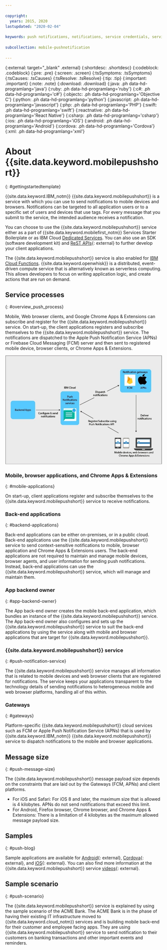```yaml
---

copyright:
  years: 2015, 2020
lastupdated: "2020-02-04"

keywords: push notifications, notifications, service credentials, service processes, push message size

subcollection: mobile-pushnotification

---
```


{:external: target="_blank" .external}
{:shortdesc: .shortdesc}
{:codeblock: .codeblock}
{:pre: .pre}
{:screen: .screen}
{:tsSymptoms: .tsSymptoms}
{:tsCauses: .tsCauses}
{:tsResolve: .tsResolve}
{:tip: .tip}
{:important: .important}
{:note: .note}
{:download: .download}
{:java: .ph data-hd-programlang='java'}
{:ruby: .ph data-hd-programlang='ruby'}
{:c#: .ph data-hd-programlang='c#'}
{:objectc: .ph data-hd-programlang='Objective C'}
{:python: .ph data-hd-programlang='python'}
{:javascript: .ph data-hd-programlang='javascript'}
{:php: .ph data-hd-programlang='PHP'}
{:swift: .ph data-hd-programlang='swift'}
{:reactnative: .ph data-hd-programlang='React Native'}
{:csharp: .ph data-hd-programlang='csharp'}
{:ios: .ph data-hd-programlang='iOS'}
{:android: .ph data-hd-programlang='Android'}
{:cordova: .ph data-hd-programlang='Cordova'}
{:xml: .ph data-hd-programlang='xml'}

# About {{site.data.keyword.mobilepushshort}} 
{: #gettingstartedtemplate}

{{site.data.keyword.IBM_notm}} {{site.data.keyword.mobilepushshort}} is a service with which you can use to send notifications to mobile devices and browsers. Notifications can be targeted to all application users or to a specific set of users and devices that use tags. For every message that you submit to the service, the intended audience receives a notification.

You can choose to use the {{site.data.keyword.mobilepushshort}} service either as a part of {{site.data.keyword.mobilefirst_notm}} Services Starter Boilerplate or as IBM Cloud [Dedicated Services](https://cloud.ibm.com/docs/dedicated?topic=dedicated-dedicated#dedicated). You can also use an SDK (software development kit) and [ReST APIs](https://eu-gb.imfpush.cloud.ibm.com/imfpush/){: external} to further develop your client applications.

The {{site.data.keyword.mobilepushshort}} service is also enabled for [IBM Cloud Functions](https://cloud.ibm.com/docs/openwhisk?topic=cloud-functions-getting_started). {{site.data.keyword.openwhisk}} is a distributed, event-driven compute service that is alternatively known as serverless computing. This allows developers to focus on writing application logic, and create actions that are run on demand.

## Service processes
{: #overview_push_process}

Mobile, Web browser clients, and Google Chrome Apps & Extensions can subscribe and register for the {{site.data.keyword.mobilepushshort}} service. On start-up, the client applications registers and subscribe themselves to the {{site.data.keyword.mobilepushshort}} service. The notifications are dispatched to the Apple Push Notification Service (APNs) or Firebase Cloud Messaging (FCM) server and then sent to registered mobile device, browser clients, or Chrome Apps & Extensions.

![Push Overview](images/overview.jpg "Service processes flow for backend apps configuration and sending notifications through the Push notifications service")

### Mobile, browser applications, and Chrome Apps & Extensions
{: #mobile-applications}

On start-up, client applications register and subscribe themselves to the {{site.data.keyword.mobilepushshort}} service to receive notifications.

### Back-end applications
{: #backend-applications}

Back-end applications can be either on-premises, or in a public cloud. Back-end applications use the {{site.data.keyword.mobilepushshort}} service to send context-sensitive notifications to mobile, browser application and Chrome Apps & Extensions users. The back-end applications are not required to maintain and manage mobile devices, browser agents, and user information for sending push notifications. Instead, back-end applications can use the {{site.data.keyword.mobilepushshort}} service, which will manage and maintain them.

### App backend owner
{: #app-backend-owner}

The App back-end owner creates the mobile back-end application, which bundles an instance of the {{site.data.keyword.mobilepushshort}} service. The App back-end owner also configures and sets up the {{site.data.keyword.mobilepushshort}} service to suit the back-end applications by using the service along with mobile and browser applications that are target for {{site.data.keyword.mobilepushshort}}.

### {{site.data.keyword.mobilepushshort}} service
{: #push-notification-service}

The {{site.data.keyword.mobilepushshort}} service manages all information that is related to mobile devices and web browser clients that are registered for notifications. The service keeps your applications transparent to the technology details of sending notifications to heterogeneous mobile and web browser platforms, handling all of this within.

### Gateways
{: #gateways}

Platform-specific {{site.data.keyword.mobilepushshort}} cloud services such as FCM or Apple Push Notification Service (APNs) that is used by {{site.data.keyword.IBM_notm}} {{site.data.keyword.mobilepushshort}} service to dispatch notifications to the mobile and browser applications.

## Message size
{: #push-message-size}

The {{site.data.keyword.mobilepushshort}} message payload size depends on the constraints that are laid out by the Gateways (FCM, APNs) and client platforms. 

- For iOS and Safari: For iOS 8 and later, the maximum size that is allowed is 4 kilobytes. APNs do not send notifications that exceed this limit.
- For Android, Firefox browser, Chrome browser, and Chrome Apps & Extensions: There is a limitation of 4 kilobytes as the maximum allowed message payload size.

## Samples
{: #push-blog}

Sample applications are available for [Android](https://github.com/ibm-bluemix-mobile-services/bms-samples-android-hellopush/){: external}, [Cordova](https://github.com/ibm-bluemix-mobile-services/bms-samples-cordova-hellopush){: external}, and [iOS](https://github.com/ibm-bluemix-mobile-services/bms-samples-swift-hellopush){: external}.
You can also find more information at the {{site.data.keyword.mobilepushshort}} service [videos](https://www.youtube.com/watch?v=1wO30GfiLaI&list=PLzJUGEaRNMfvX7-J6gqczEanWBPiOjEmA){: external}.  

## Sample scenario 
{: #push-scenario}

The {{site.data.keyword.mobilepushshort}} service is explained by using the sample scenario of the ACME Bank. The ACME Bank is in the phase of having their existing IT infrastructure moved to {{site.data.keyword.cloud_notm}} services and is building mobile back-end for their customer and employee facing apps. They are using {{site.data.keyword.mobilepushshort}} service to send notification to their customers on banking transactions and other important events and reminders.
